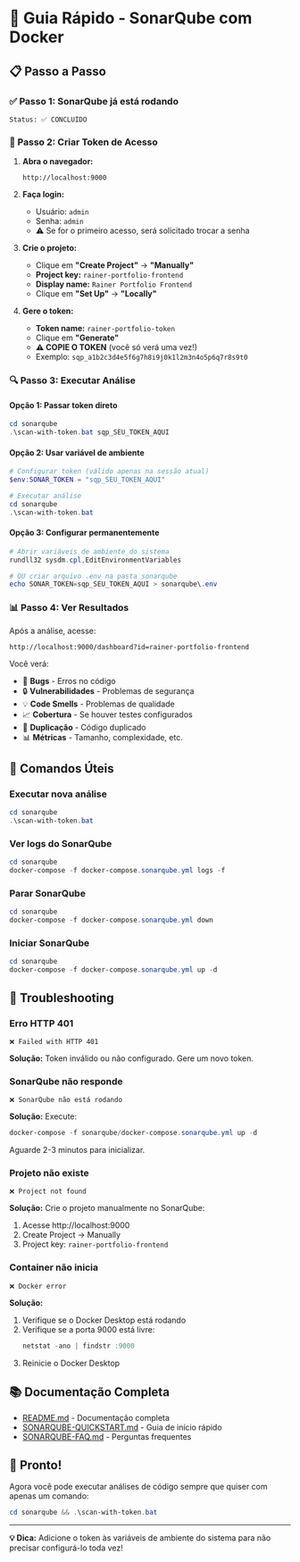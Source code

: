 # 🚀 Guia Rápido - SonarQube com Docker

## 📋 Passo a Passo

### ✅ Passo 1: SonarQube já está rodando
```
Status: ✅ CONCLUÍDO
```

### 🔐 Passo 2: Criar Token de Acesso

1. **Abra o navegador:**
   ```
   http://localhost:9000
   ```

2. **Faça login:**
   - Usuário: `admin`
   - Senha: `admin`
   - ⚠️ Se for o primeiro acesso, será solicitado trocar a senha

3. **Crie o projeto:**
   - Clique em **"Create Project"** → **"Manually"**
   - **Project key:** `rainer-portfolio-frontend`
   - **Display name:** `Rainer Portfolio Frontend`
   - Clique em **"Set Up"** → **"Locally"**

4. **Gere o token:**
   - **Token name:** `rainer-portfolio-token`
   - Clique em **"Generate"**
   - **⚠️ COPIE O TOKEN** (você só verá uma vez!)
   - Exemplo: `sqp_a1b2c3d4e5f6g7h8i9j0k1l2m3n4o5p6q7r8s9t0`

### 🔍 Passo 3: Executar Análise

#### Opção 1: Passar token direto

```powershell
cd sonarqube
.\scan-with-token.bat sqp_SEU_TOKEN_AQUI
```

#### Opção 2: Usar variável de ambiente

```powershell
# Configurar token (válido apenas na sessão atual)
$env:SONAR_TOKEN = "sqp_SEU_TOKEN_AQUI"

# Executar análise
cd sonarqube
.\scan-with-token.bat
```

#### Opção 3: Configurar permanentemente

```powershell
# Abrir variáveis de ambiente do sistema
rundll32 sysdm.cpl,EditEnvironmentVariables

# OU criar arquivo .env na pasta sonarqube
echo SONAR_TOKEN=sqp_SEU_TOKEN_AQUI > sonarqube\.env
```

### 📊 Passo 4: Ver Resultados

Após a análise, acesse:
```
http://localhost:9000/dashboard?id=rainer-portfolio-frontend
```

Você verá:
- 🐛 **Bugs** - Erros no código
- 🔒 **Vulnerabilidades** - Problemas de segurança  
- 💡 **Code Smells** - Problemas de qualidade
- 📈 **Cobertura** - Se houver testes configurados
- 📏 **Duplicação** - Código duplicado
- 📊 **Métricas** - Tamanho, complexidade, etc.

## 🎯 Comandos Úteis

### Executar nova análise
```powershell
cd sonarqube
.\scan-with-token.bat
```

### Ver logs do SonarQube
```powershell
cd sonarqube
docker-compose -f docker-compose.sonarqube.yml logs -f
```

### Parar SonarQube
```powershell
cd sonarqube
docker-compose -f docker-compose.sonarqube.yml down
```

### Iniciar SonarQube
```powershell
cd sonarqube
docker-compose -f docker-compose.sonarqube.yml up -d
```

## 🔧 Troubleshooting

### Erro HTTP 401
```
❌ Failed with HTTP 401
```
**Solução:** Token inválido ou não configurado. Gere um novo token.

### SonarQube não responde
```
❌ SonarQube não está rodando
```
**Solução:** Execute:
```powershell
docker-compose -f sonarqube/docker-compose.sonarqube.yml up -d
```
Aguarde 2-3 minutos para inicializar.

### Projeto não existe
```
❌ Project not found
```
**Solução:** Crie o projeto manualmente no SonarQube:
1. Acesse http://localhost:9000
2. Create Project → Manually
3. Project key: `rainer-portfolio-frontend`

### Container não inicia
```
❌ Docker error
```
**Solução:**
1. Verifique se o Docker Desktop está rodando
2. Verifique se a porta 9000 está livre:
   ```powershell
   netstat -ano | findstr :9000
   ```
3. Reinicie o Docker Desktop

## 📚 Documentação Completa

- [README.md](README.md) - Documentação completa
- [SONARQUBE-QUICKSTART.md](docs/SONARQUBE-QUICKSTART.md) - Guia de início rápido
- [SONARQUBE-FAQ.md](docs/SONARQUBE-FAQ.md) - Perguntas frequentes

## 🎉 Pronto!

Agora você pode executar análises de código sempre que quiser com apenas um comando:

```powershell
cd sonarqube && .\scan-with-token.bat
```

---

**💡 Dica:** Adicione o token às variáveis de ambiente do sistema para não precisar configurá-lo toda vez!

